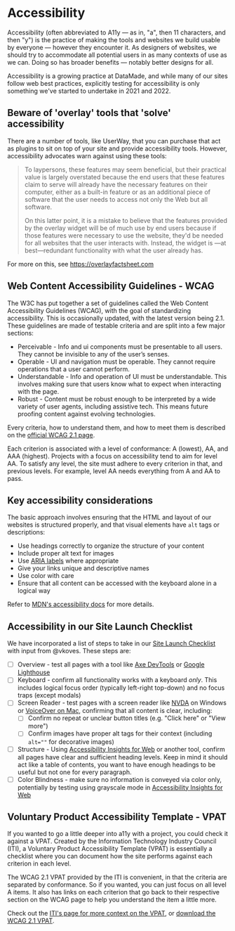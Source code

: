 # Accessibility

Accessibility (often abbreviated to A11y — as in, "a", then 11 characters, and then "y") is the practice of making the tools and websites we build usable by everyone — however they encounter it. As designers of websites, we should try to accommodate all potential users in as many contexts of use as we can. Doing so has broader benefits — notably better designs for all. 

Accessibility is a growing practice at DataMade, and while many of our sites follow web best practices, explicitly testing for accessibility is only something we've started to undertake in 2021 and 2022.

## Beware of 'overlay' tools that 'solve' accessibility

There are a number of tools, like UserWay, that you can purchase that act as plugins to sit on top of your site and provide accessibility tools. However, accessibility advocates warn against using these tools:

> To laypersons, these features may seem beneficial, but their practical value is largely overstated because the end users that these features claim to serve will already have the necessary features on their computer, either as a built-in feature or as an additional piece of software that the user needs to access not only the Web but all software.
> 
> On this latter point, it is a mistake to believe that the features provided by the overlay widget will be of much use by end users because if those features were necessary to use the website, they'd be needed for all websites that the user interacts with. Instead, the widget is  —at best—redundant functionality with what the user already has.

For more on this, see https://overlayfactsheet.com

## Web Content Accessibility Guidelines - WCAG

The W3C has put together a set of guidelines called the Web Content Accessibility Guidelines (WCAG), with the goal of standardizing accessibility. This is occasionally updated, with the latest version being 2.1. These guidelines are made of testable criteria and are split into a few major sections:

* Perceivable - Info and ui components must be presentable to all users. They cannot be invisible to any of the user’s senses.
* Operable - UI and navigation must be operable. They cannot require operations that a user cannot perform.
* Understandable - Info and operation of UI must be understandable. This involves making sure that users know what to expect when interacting with the page.
* Robust - Content must be robust enough to be interpreted by a wide variety of user agents, including assistive tech. This means future proofing content against evolving technologies.

Every criteria, how to understand them, and how to meet them is described on the [official WCAG 2.1 page](https://www.w3.org/TR/WCAG21/).

Each criterion is associated with a level of conformance: A (lowest), AA, and AAA (highest). Projects with a focus on accessibility tend to aim for level AA. To satisfy any level, the site must adhere to every criterion in that, and previous levels. For example, level AA needs everything from A and AA to pass.

## Key accessibility considerations

The basic approach involves ensuring that the HTML and layout of our websites is structured properly, and that visual elements have `alt` tags or descriptions:  

* Use headings correctly to organize the structure of your content
* Include proper alt text for images
* Use [ARIA labels](https://developer.mozilla.org/en-US/docs/Learn/Accessibility/WAI-ARIA_basics) where appropriate
* Give your links unique and descriptive names
* Use color with care
* Ensure that all content can be accessed with the keyboard alone in a logical way

Refer to [MDN's accessibility docs](https://developer.mozilla.org/en-US/docs/Learn/Accessibility) for more details.

## Accessibility in our Site Launch Checklist

We have incorporated a list of steps to take in our [Site Launch Checklist](https://github.com/datamade/site-launch-checklist) with input from @vkoves. These steps are:

* [ ] Overview - test all pages with a tool like [Axe DevTools](https://chrome.google.com/webstore/detail/axe-devtools-web-accessib/lhdoppojpmngadmnindnejefpokejbdd) or [Google Lighthouse](https://developers.google.com/web/tools/lighthouse/)
* [ ] Keyboard - confirm all functionality works with a keyboard _only_. This includes logical focus order (typically left-right top-down) and no focus traps (except modals)
* [ ] Screen Reader - test pages with a screen reader like [NVDA](https://www.nvaccess.org/download/) on Windows or [VoiceOver on Mac](https://support.apple.com/guide/voiceover/turn-voiceover-on-or-off-vo2682/mac), confirming that all content is clear, including:
  * [ ] Confirm no repeat or unclear button titles (e.g. "Click here" or "View more")
  * [ ] Confirm images have proper alt tags for their context (including `alt=""` for decorative images)
* [ ] Structure - Using [Accessibility Insights for Web](https://chrome.google.com/webstore/detail/accessibility-insights-fo/pbjjkligggfmakdaogkfomddhfmpjeni) or another tool, confirm all pages have clear and sufficient heading levels. Keep in mind it should act like a table of contents, you want to have enough headings to be useful but not one for every paragraph.
* [ ] Color Blindness - make sure no information is conveyed via color only, potentially by testing using grayscale mode in [Accessibility Insights for Web](https://chrome.google.com/webstore/detail/accessibility-insights-fo/pbjjkligggfmakdaogkfomddhfmpjeni)

## Voluntary Product Accessibility Template - VPAT

If you wanted to go a little deeper into a11y with a project, you could check it against a VPAT. Created by the Information Technology Industry Council (ITI), a Voluntary Product Accessibility Template (VPAT) is essentially a checklist where you can document how the site performs against each criterion in each level. 

The WCAG 2.1 VPAT provided by the ITI is convenient, in that the criteria are separated by conformance. So if you wanted, you can just focus on all level A items. It also has links on each criterion that go back to their respective section on the WCAG page to help you understand the item a little more.

Check out the [ITI's page for more context on the VPAT](https://www.itic.org/policy/accessibility/vpat), or [download the WCAG 2.1 VPAT](https://www.itic.org/dotAsset/7edcd54d-c6a6-4649-8375-4a0f0c68eff2.doc).